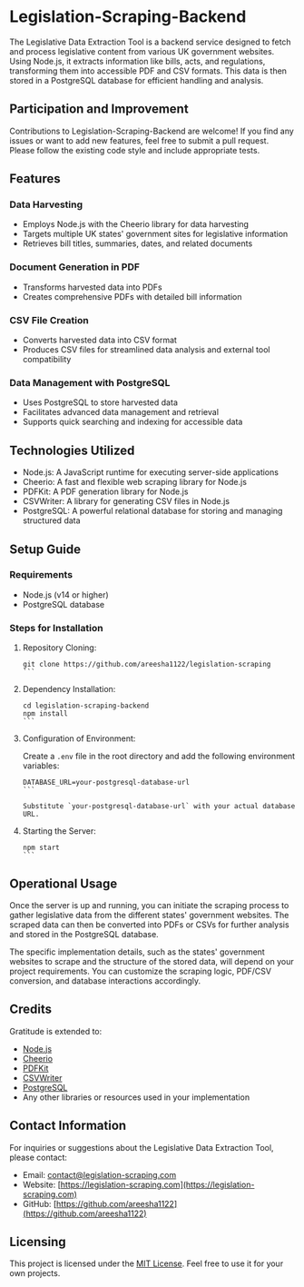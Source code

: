 # Legislation-Scraping-Backend

The Legislative Data Extraction Tool is a backend service designed to fetch and process legislative content from various UK government websites. Using Node.js, it extracts information like bills, acts, and regulations, transforming them into accessible PDF and CSV formats. This data is then stored in a PostgreSQL database for efficient handling and analysis.

## Participation and Improvement

Contributions to Legislation-Scraping-Backend are welcome! If you find any issues or want to add new features, feel free to submit a pull request. Please follow the existing code style and include appropriate tests.

## Features

### Data Harvesting

- Employs Node.js with the Cheerio library for data harvesting
- Targets multiple UK states' government sites for legislative information
- Retrieves bill titles, summaries, dates, and related documents

### Document Generation in PDF

- Transforms harvested data into PDFs
- Creates comprehensive PDFs with detailed bill information

### CSV File Creation

- Converts harvested data into CSV format
- Produces CSV files for streamlined data analysis and external tool compatibility

### Data Management with PostgreSQL

- Uses PostgreSQL to store harvested data
- Facilitates advanced data management and retrieval
- Supports quick searching and indexing for accessible data

## Technologies Utilized

- Node.js: A JavaScript runtime for executing server-side applications
- Cheerio: A fast and flexible web scraping library for Node.js
- PDFKit: A PDF generation library for Node.js
- CSVWriter: A library for generating CSV files in Node.js
- PostgreSQL: A powerful relational database for storing and managing structured data

## Setup Guide

### Requirements

- Node.js (v14 or higher)
- PostgreSQL database

### Steps for Installation

1. Repository Cloning:

   ````shell
   git clone https://github.com/areesha1122/legislation-scraping
   ```

   ````

2. Dependency Installation:

   ````shell
   cd legislation-scraping-backend
   npm install
   ```

   ````

3. Configuration of Environment:

   Create a `.env` file in the root directory and add the following environment variables:

   ````plaintext
   DATABASE_URL=your-postgresql-database-url
   ```

   Substitute `your-postgresql-database-url` with your actual database URL.

   ````

4. Starting the Server:

   ````shell
   npm start
   ```
   ````

## Operational Usage

Once the server is up and running, you can initiate the scraping process to gather legislative data from the different states' government websites. The scraped data can then be converted into PDFs or CSVs for further analysis and stored in the PostgreSQL database.

The specific implementation details, such as the states' government websites to scrape and the structure of the stored data, will depend on your project requirements. You can customize the scraping logic, PDF/CSV conversion, and database interactions accordingly.

## Credits

Gratitude is extended to:

- [Node.js](https://nodejs.org)
- [Cheerio](https://cheerio.js.org)
- [PDFKit](http://pdfkit.org)
- [CSVWriter](https://github.com/ryu1kn/csv-writer)
- [PostgreSQL](https://www.postgresql.org)
- Any other libraries or resources used in your implementation

## Contact Information

For inquiries or suggestions about the Legislative Data Extraction Tool, please contact:

- Email: [contact@legislation-scraping.com](mailto:contact@legislation-scraping.com)
- Website: [https://legislation-scraping.com](https://legislation-scraping.com)
- GitHub: [https://github.com/areesha1122](https://github.com/areesha1122)

## Licensing

This project is licensed under the [MIT License](LICENSE). Feel free to use it for your own projects.
